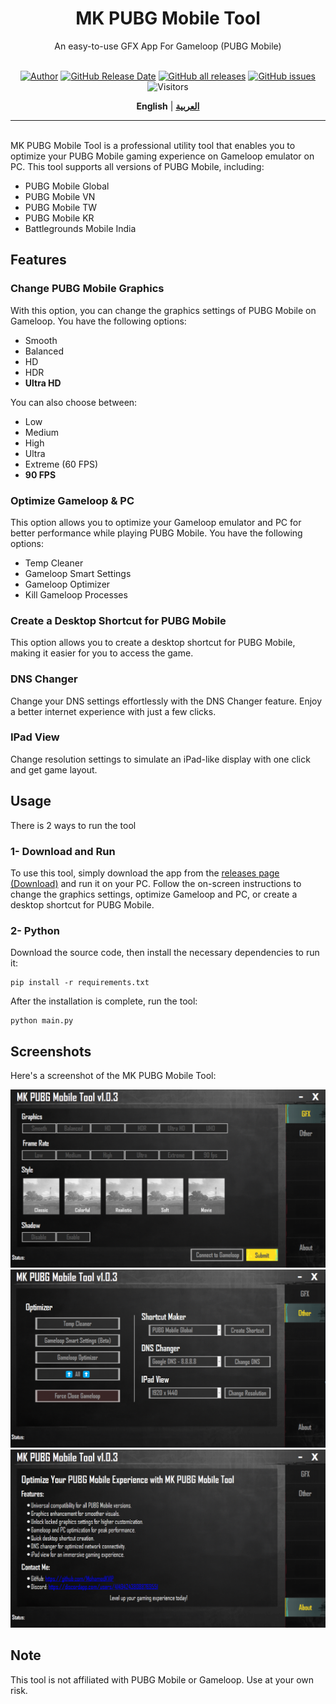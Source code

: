 <div align="center">

<h1>MK PUBG Mobile Tool</h1>
An easy-to-use GFX App For Gameloop (PUBG Mobile)<br><br>


[![Author](https://img.shields.io/badge/Author-Mohamed%20Kamal-blue)](https://github.com/MohamedKVIP) [![GitHub Release Date](https://img.shields.io/github/release-date/MohamedKVIP/MK-PUBG-Mobile-Tool)](https://github.com/MohamedKVIP/MK-PUBG-Mobile-Tool/releases) [![GitHub all releases](https://img.shields.io/github/downloads/MohamedKVIP/MK-PUBG-Mobile-Tool/total?color=brightgreen)](https://github.com/MohamedKVIP/MK-PUBG-Mobile-Tool/releases) [![GitHub issues](https://img.shields.io/github/issues-raw/MohamedKVIP/MK-PUBG-Mobile-Tool)](https://github.com/MohamedKVIP/MK-PUBG-Mobile-Tool/issues) ![Visitors](https://api.visitorbadge.io/api/visitors?path=https%3A%2F%2Fgithub.com%2FMohamedKVIP%2FMK-PUBG-Mobile-Tool&countColor=%2337d67a&style=flat)


**English** | [**العربية**](./README.ar.md)

</div>

------
<br>
MK PUBG Mobile Tool is a professional utility tool that enables you to optimize your PUBG Mobile gaming experience on Gameloop emulator on PC. This tool supports all versions of PUBG Mobile, including:

*   PUBG Mobile Global
*   PUBG Mobile VN
*   PUBG Mobile TW
*   PUBG Mobile KR
*   Battlegrounds Mobile India

Features
--------

### Change PUBG Mobile Graphics

With this option, you can change the graphics settings of PUBG Mobile on Gameloop. You have the following options:

*   Smooth
*   Balanced
*   HD
*   HDR
*   **Ultra HD**

You can also choose between:

*   Low
*   Medium
*   High
*   Ultra
*   Extreme (60 FPS)
*   **90 FPS**

### Optimize Gameloop & PC

This option allows you to optimize your Gameloop emulator and PC for better performance while playing PUBG Mobile. You have the following options:

*   Temp Cleaner
*   Gameloop Smart Settings
*   Gameloop Optimizer
*   Kill Gameloop Processes

### Create a Desktop Shortcut for PUBG Mobile

This option allows you to create a desktop shortcut for PUBG Mobile, making it easier for you to access the game.

### DNS Changer

Change your DNS settings effortlessly with the DNS Changer feature. Enjoy a better internet experience with just a few clicks.

### IPad View

Change resolution settings to simulate an iPad-like display with one click and get game layout.

Usage
-----

There is 2 ways to run the tool
### 1- Download and Run
To use this tool, simply download the app from the [releases page (Download)](https://github.com/MohamedKVIP/MK-PUBG-Mobile-Tool/releases) and run it on your PC. Follow the on-screen instructions to change the graphics settings, optimize Gameloop and PC, or create a desktop shortcut for PUBG Mobile.

### 2- Python
Download the source code, then install the necessary dependencies to run it:
```shell
pip install -r requirements.txt
```
After the installation is complete, run the tool:
```shell
python main.py
```

Screenshots
-----------

Here's a screenshot of the MK PUBG Mobile Tool:

![MK PUBG Mobile Tool screenshot](./images/mk-pubg-mobile-tool.png)
![MK PUBG Mobile Tool Optimize screenshot](./images/mk-pubg-mobile-tool-optimize.png)
![MK PUBG Mobile Tool About screenshot](./images/mk-pubg-mobile-tool-about.png)

Note
----

This tool is not affiliated with PUBG Mobile or Gameloop. Use at your own risk.
